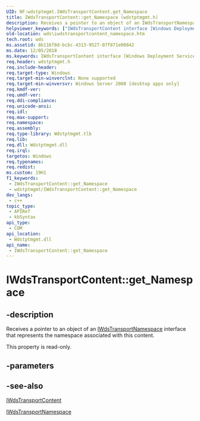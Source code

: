 ```yaml
---
UID: NF:wdstptmgmt.IWdsTransportContent.get_Namespace
title: IWdsTransportContent::get_Namespace (wdstptmgmt.h)
description: Receives a pointer to an object of an IWdsTransportNamespace interface that represents the namespace associated with this content.
helpviewer_keywords: ["IWdsTransportContent interface [Windows Deployment Services]","Namespace property","IWdsTransportContent.Namespace","IWdsTransportContent.get_Namespace","IWdsTransportContent::Namespace","IWdsTransportContent::get_Namespace","Namespace property [Windows Deployment Services]","Namespace property [Windows Deployment Services]","IWdsTransportContent interface","get_Namespace","wds.iwdstransportcontent_namespace","wdstptmgmt/IWdsTransportContent::Namespace","wdstptmgmt/IWdsTransportContent::get_Namespace"]
old-location: wds\iwdstransportcontent_namespace.htm
tech.root: wds
ms.assetid: 8b116f8d-bcbc-4313-9527-07f871e00842
ms.date: 12/05/2018
ms.keywords: IWdsTransportContent interface [Windows Deployment Services],Namespace property, IWdsTransportContent.Namespace, IWdsTransportContent.get_Namespace, IWdsTransportContent::Namespace, IWdsTransportContent::get_Namespace, Namespace property [Windows Deployment Services], Namespace property [Windows Deployment Services],IWdsTransportContent interface, get_Namespace, wds.iwdstransportcontent_namespace, wdstptmgmt/IWdsTransportContent::Namespace, wdstptmgmt/IWdsTransportContent::get_Namespace
req.header: wdstptmgmt.h
req.include-header: 
req.target-type: Windows
req.target-min-winverclnt: None supported
req.target-min-winversvr: Windows Server 2008 [desktop apps only]
req.kmdf-ver: 
req.umdf-ver: 
req.ddi-compliance: 
req.unicode-ansi: 
req.idl: 
req.max-support: 
req.namespace: 
req.assembly: 
req.type-library: Wdstptmgmt.tlb
req.lib: 
req.dll: Wdstptmgmt.dll
req.irql: 
targetos: Windows
req.typenames: 
req.redist: 
ms.custom: 19H1
f1_keywords:
 - IWdsTransportContent::get_Namespace
 - wdstptmgmt/IWdsTransportContent::get_Namespace
dev_langs:
 - c++
topic_type:
 - APIRef
 - kbSyntax
api_type:
 - COM
api_location:
 - Wdstptmgmt.dll
api_name:
 - IWdsTransportContent::get_Namespace
---
```


# IWdsTransportContent::get_Namespace


## -description

Receives a pointer to an object of an  <a href="/windows/desktop/api/wdstptmgmt/nn-wdstptmgmt-iwdstransportnamespace">IWdsTransportNamespace</a> interface that represents the namespace associated with this content.

This property is read-only.

## -parameters

## -see-also

<a href="/windows/desktop/api/wdstptmgmt/nn-wdstptmgmt-iwdstransportcontent">IWdsTransportContent</a>



<a href="/windows/desktop/api/wdstptmgmt/nn-wdstptmgmt-iwdstransportnamespace">IWdsTransportNamespace</a>

